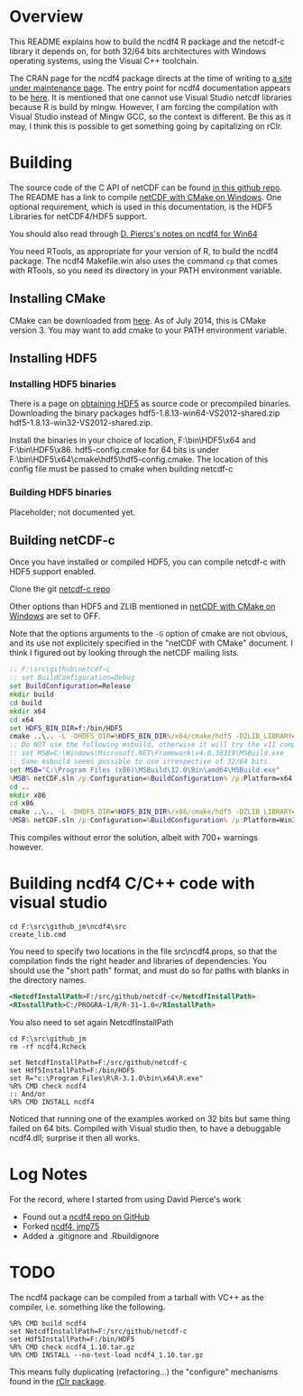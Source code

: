 # Overview

This README explains how to build the ncdf4 R package and the netcdf-c library it depends on, 
for both 32/64 bits architectures with Windows operating systems, using the Visual C++ toolchain. 

The CRAN page for the ncdf4 package directs at the time of writing to [a site under maintenance page](http://dwpierce.com/software). 
The entry point for ncdf4 documentation appears to be [here](http://cirrus.ucsd.edu/~pierce/ncdf/). 
It is mentioned that one cannot use Visual Studio netcdf libraries because R is build by mingw. 
However, I am forcing the compilation with Visual Studio instead of Mingw GCC, so the context is different. Be this as it may, I think this is possible to get something going by capitalizing on rClr.

# Building

The source code of the C API of netCDF can be found [in this github repo](https://github.com/Unidata/netcdf-c). The README has a link to compile
[netCDF with CMake on Windows](http://www.unidata.ucar.edu/software/netcdf/docs/netCDF-CMake.html). One optional requirement, 
which is used in this documentation, is the HDF5 Libraries for netCDF4/HDF5 support. 

You should also read through [D. Piercs's notes on ncdf4 for Win64](http://cirrus.ucsd.edu/~pierce/ncdf/how_to_build_on_windows.html)

You need RTools, as appropriate for your version of R, to build the ncdf4 package. The ncdf4 Makefile.win also uses the command `cp` that comes 
with RTools, so you need its directory in your PATH environment variable.

## Installing CMake

CMake can be downloaded from [here](http://www.cmake.org/cmake/resources/software.html). As of July 2014, this is CMake version 3. 
You may want to add cmake to your PATH environment variable. 

## Installing HDF5

### Installing HDF5 binaries

There is a page on [obtaining HDF5](http://www.hdfgroup.org/HDF5/release/obtain5.html) as source code or precompiled binaries. 
Downloading the binary packages hdf5-1.8.13-win64-VS2012-shared.zip hdf5-1.8.13-win32-VS2012-shared.zip. 

Install the binaries in your choice of location, F:\bin\HDF5\x64 and F:\bin\HDF5\x86. hdf5-config.cmake for 64 bits is under 
F:\bin\HDF5\x64\cmake\hdf5\hdf5-config.cmake. The location of this config file must be passed to cmake when building netcdf-c

### Building HDF5 binaries

Placeholder; not documented yet.

## Building netCDF-c

Once you have installed or compiled HDF5, you can compile netcdf-c with HDF5 support enabled.

Clone the git [netcdf-c repo](https://github.com/Unidata/netcdf-c)

Other options than HDF5 and ZLIB mentioned in [netCDF with CMake on Windows](http://www.unidata.ucar.edu/software/netcdf/docs/netCDF-CMake.html) are set to OFF.

Note that the options arguments to the `-G` option of cmake are not obvious, and its use not explicitely specified in the "netCDF with CMake" document. 
I think I figured out by looking through the netCDF mailing lists.

```cmd
:: F:\src\github\netcdf-c
:: set BuildConfiguration=Debug
set BuildConfiguration=Release
mkdir build
cd build
mkdir x64
cd x64
set HDF5_BIN_DIR=f:/bin/HDF5
cmake ..\.. -L -DHDF5_DIR=%HDF5_BIN_DIR%/x64/cmake/hdf5 -DZLIB_LIBRARY=F:/bin/HDF5/x64/lib/zlib.lib  -DENABLE_DAP=OFF -DHDF5_HL_LIB=%HDF5_BIN_DIR%/x64/lib/hdf5_hl.lib -DHDF5_LIB=%HDF5_BIN_DIR%/x64/lib/hdf5.lib -DHDF5_INCLUDE_DIR=%HDF5_BIN_DIR%/x64/include/ -DZLIB_INCLUDE_DIR=%HDF5_BIN_DIR%/x64/include/ -G"Visual Studio 12 Win64" >  cmakeoutlog.txt 2>&1
:: Do NOT use the following msbuild, otherwise it will try the v11 compiler on v12 (VS2013) projects.
:: set MSB=C:\Windows\Microsoft.NET\Framework\v4.0.30319\MSBuild.exe
:: Same msbuild seems possible to use irrespective of 32/64 bits.
set MSB="C:\Program Files (x86)\MSBuild\12.0\Bin\amd64\MSBuild.exe"
%MSB% netCDF.sln /p:Configuration=%BuildConfiguration% /p:Platform=x64 > buildoutlog.txt 2>&1
cd ..
mkdir x86
cd x86
cmake ..\.. -L -DHDF5_DIR=%HDF5_BIN_DIR%/x86/cmake/hdf5 -DZLIB_LIBRARY=F:/bin/HDF5/x86/lib/zlib.lib  -DENABLE_DAP=OFF -DHDF5_HL_LIB=%HDF5_BIN_DIR%/x86/lib/hdf5_hl.lib -DHDF5_LIB=%HDF5_BIN_DIR%/x86/lib/hdf5.lib -DHDF5_INCLUDE_DIR=%HDF5_BIN_DIR%/x86/include/ -DZLIB_INCLUDE_DIR=%HDF5_BIN_DIR%/x86/include/ -G"Visual Studio 12" >  cmakeoutlog.txt 2>&1
%MSB% netCDF.sln /p:Configuration=%BuildConfiguration% /p:Platform=Win32 > buildoutlog.txt 2>&1
```

This compiles without error the solution, albeit with 700+ warnings however.


# Building ncdf4 C/C++ code with visual studio


```
cd F:\src\github_jm\ncdf4\src
create_lib.cmd
```

You need to specify two locations in the file src\ncdf4.props, so that the compilation finds the right header and libraries of dependencies. 
You should use the "short path" format, and must do so for paths with blanks in the directory names.

```xml
<NetcdfInstallPath>F:/src/github/netcdf-c</NetcdfInstallPath>
<RInstallPath>C:/PROGRA~1/R/R-31~1.0</RInstallPath>
```

You also need to set again NetcdfInstallPath

```
cd F:\src\github_jm
rm -rf ncdf4.Rcheck
```

```
set NetcdfInstallPath=F:/src/github/netcdf-c
set Hdf5InstallPath=F:/bin/HDF5
set R="c:\Program Files\R\R-3.1.0\bin\x64\R.exe"
%R% CMD check ncdf4
:: And/or
%R% CMD INSTALL ncdf4
```

Noticed that running one of the examples worked on 32 bits but same thing failed on 64 bits. Compiled with Visual studio then, to have a debuggable ncdf4.dll; surprise it then all works.

# Log Notes

For the record, where I started from using David Pierce's work

- Found out a [ncdf4 repo on GitHub](https://github.com/cran/ncdf4)
- Forked [ncdf4, jmp75](https://github.com/jmp75/ncdf4)
- Added a .gitignore and .Rbuildignore

# TODO

The ncdf4 package can be compiled from a tarball with VC++ as the compiler, i.e. something like the following.

```
%R% CMD build ncdf4
set NetcdfInstallPath=F:/src/github/netcdf-c
set Hdf5InstallPath=F:/bin/HDF5
%R% CMD check ncdf4_1.10.tar.gz
%R% CMD INSTALL --no-test-load ncdf4_1.10.tar.gz
```

This means fully duplicating (refactoring...) the "configure" mechanisms found in the [rClr package](https://rclr.codeplex.com).
